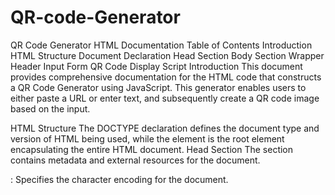 # QR-code-Generator
QR Code Generator HTML Documentation
Table of Contents
Introduction
HTML Structure
Document Declaration
Head Section
Body Section
Wrapper
Header
Input Form
QR Code Display
Script
Introduction
This document provides comprehensive documentation for the HTML code that constructs a QR Code Generator using JavaScript. This generator enables users to either paste a URL or enter text, and subsequently create a QR code image based on the input.

HTML Structure
The DOCTYPE declaration defines the document type and version of HTML being used, while the <html> element is the root element encapsulating the entire HTML document.
Head Section
The <head> section contains metadata and external resources for the document.

<meta charset="utf-8">: Specifies the character encoding for the document.
<title>: Sets the title of the web page, which is displayed in the browser tab.
<link rel="stylesheet" href="style.css">: Links an external stylesheet (style.css) for styling the page.
<meta name="viewport" content="width=device-width, initial-scale=1.0">: Configures the initial scaling behavior for different devices.
QR Code Display
The .qr-code div section is designated for displaying the generated QR code image. The src attribute of the <img> element is dynamically updated to showcase the generated QR code.
Script
The <script> tag references an external JavaScript file (script.js) that is expected to hold the logic for generating the QR code based on user input.
